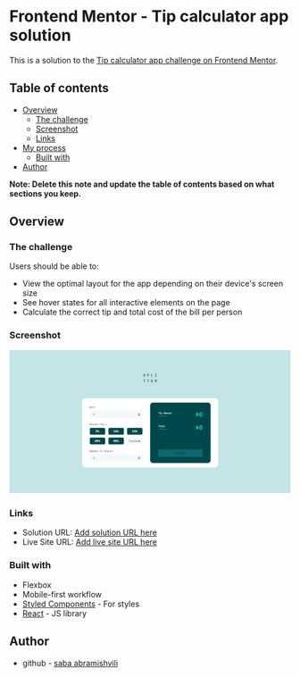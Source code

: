 # Frontend Mentor - Tip calculator app solution

This is a solution to the [Tip calculator app challenge on Frontend Mentor](https://www.frontendmentor.io/challenges/tip-calculator-app-ugJNGbJUX).

## Table of contents

- [Overview](#overview)
  - [The challenge](#the-challenge)
  - [Screenshot](#screenshot)
  - [Links](#links)
- [My process](#my-process)
  - [Built with](#built-with)
- [Author](#author)

**Note: Delete this note and update the table of contents based on what sections you keep.**

## Overview

### The challenge

Users should be able to:

- View the optimal layout for the app depending on their device's screen size
- See hover states for all interactive elements on the page
- Calculate the correct tip and total cost of the bill per person

### Screenshot

![](./screenshot.jpg)

### Links

- Solution URL: [Add solution URL here](https://github.com/abramishvilisaba/tip-calculator-app)
- Live Site URL: [Add live site URL here](https://sabramishvili-tip-app.netlify.app/)


### Built with

- Flexbox
- Mobile-first workflow
- [Styled Components](https://styled-components.com/) - For styles
- [React](https://reactjs.org/) - JS library






## Author

- github - [saba abramishvili](github.com/abramishvilisaba)
